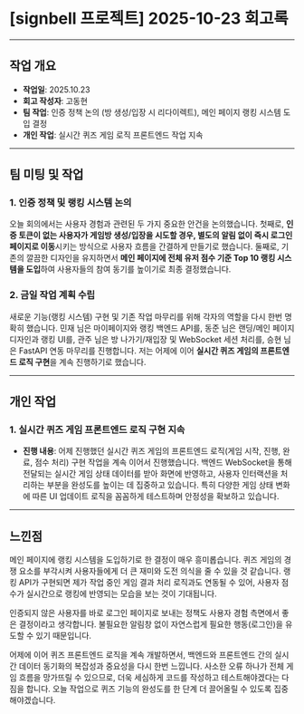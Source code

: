 

# [signbell 프로젝트] 2025-10-23 회고록

---

## 작업 개요

* **작업일**: 2025.10.23
* **회고 작성자**: 고동현
* **팀 작업**: 인증 정책 논의 (방 생성/입장 시 리다이렉트), 메인 페이지 랭킹 시스템 도입 결정
* **개인 작업**: 실시간 퀴즈 게임 로직 프론트엔드 작업 지속

---

## 팀 미팅 및 작업

### 1. 인증 정책 및 랭킹 시스템 논의

오늘 회의에서는 사용자 경험과 관련된 두 가지 중요한 안건을 논의했습니다. 첫째로, **인증 토큰이 없는 사용자가 게임방 생성/입장을 시도할 경우, 별도의 알림 없이 즉시 로그인 페이지로 이동**시키는 방식으로 사용자 흐름을 간결하게 만들기로 했습니다. 둘째로, 기존의 깔끔한 디자인을 유지하면서 **메인 페이지에 전체 유저 점수 기준 Top 10 랭킹 시스템을 도입**하여 사용자들의 참여 동기를 높이기로 최종 결정했습니다.

### 2. 금일 작업 계획 수립

새로운 기능(랭킹 시스템) 구현 및 기존 작업 마무리를 위해 각자의 역할을 다시 한번 명확히 했습니다. 민재 님은 마이페이지와 랭킹 백엔드 API를, 동준 님은 랜딩/메인 페이지 디자인과 랭킹 UI를, 관주 님은 방 나가기/재입장 및 WebSocket 세션 처리를, 승현 님은 FastAPI 연동 마무리를 진행합니다. 저는 어제에 이어 **실시간 퀴즈 게임의 프론트엔드 로직 구현**을 계속 진행하기로 했습니다.

---

## 개인 작업

### 1. 실시간 퀴즈 게임 프론트엔드 로직 구현 지속

* **진행 내용**: 어제 진행했던 실시간 퀴즈 게임의 프론트엔드 로직(게임 시작, 진행, 완료, 점수 처리) 구현 작업을 계속 이어서 진행했습니다. 백엔드 WebSocket을 통해 전달되는 실시간 게임 상태 데이터를 받아 화면에 반영하고, 사용자 인터랙션을 처리하는 부분을 완성도를 높이는 데 집중하고 있습니다. 특히 다양한 게임 상태 변화에 따른 UI 업데이트 로직을 꼼꼼하게 테스트하며 안정성을 확보하고 있습니다.

---

## 느낀점

메인 페이지에 랭킹 시스템을 도입하기로 한 결정이 매우 흥미롭습니다. 퀴즈 게임의 경쟁 요소를 부각시켜 사용자들에게 더 큰 재미와 도전 의식을 줄 수 있을 것 같습니다. 랭킹 API가 구현되면 제가 작업 중인 게임 결과 처리 로직과도 연동될 수 있어, 사용자 점수가 실시간으로 랭킹에 반영되는 모습을 보는 것이 기대됩니다.

인증되지 않은 사용자를 바로 로그인 페이지로 보내는 정책도 사용자 경험 측면에서 좋은 결정이라고 생각합니다. 불필요한 알림창 없이 자연스럽게 필요한 행동(로그인)을 유도할 수 있기 때문입니다.

어제에 이어 퀴즈 프론트엔드 로직을 계속 개발하면서, 백엔드와 프론트엔드 간의 실시간 데이터 동기화의 복잡성과 중요성을 다시 한번 느낍니다. 사소한 오류 하나가 전체 게임 흐름을 망가뜨릴 수 있으므로, 더욱 세심하게 코드를 작성하고 테스트해야겠다는 다짐을 합니다. 오늘 작업으로 퀴즈 기능의 완성도를 한 단계 더 끌어올릴 수 있도록 집중해야겠습니다.
